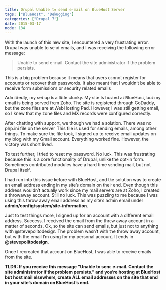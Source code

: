 ```yaml
---
title: Drupal Unable to send e-mail on BlueHost Server
tags: ["BlueHost", "Debugging"]
categories: ["Drupal 7"]
date: 2015-03-17
node: 134
---
```

 
With the launch of this new site, I encountered a very frustrating error. Drupal was unable to send emails, and I was receiving the following error message:

> Unable to send e-mail. Contact the site administrator if the problem persists.

This is a big problem because it means that users cannot register for accounts or recover their passwords. It also meant that I wouldn’t be able to receive form submissions or security related emails.

Admittedly, my set up is a little clunky. My site is hosted at BlueHost, but my email is being served from Zoho. The site is registered through GoDaddy, but the zone files are at WebHosting Pad. However, I was still getting email, so I knew that my zone files and MX records were configured correctly.

After chatting with support, we though we had a solution. There was no php.ini file on the server. This file is used for sending emails, among other things. To make sure the file took, I signed up to receive email updates on my blog with my Gmail account. Everything worked fine. However, the victory was short lived.

To test further, I tried to reset my password. No luck. This was frustrating because this is a core functionality of Drupal, unlike the opt-in form. Sometimes contributed modules have a hard time sending mail, but not Drupal itself.

I had run into this issue before with BlueHost, and the solution was to create an email address ending in my site’s domain on their end. Even though this address wouldn’t actually work since my mail servers are at Zoho, I created a throwaway account. Still no luck. This was puzzling to me because I was using this throw away email address as my site’s admin email under  **admin/config/system/site-information**.

Just to test things more, I signed up for an account with a different email address. Success. I received the email from the throw away account in a matter of seconds. Ok, so the site can send emails, but just not to anything with @stevepolitodesign. The problem wasn’t with the throw away account, but with the email I’m using for my personal account. It ends in **@stevepolitodesign**. 

Once I recreated that account on BlueHost, I was able to receive emails from the site.

**TLDR: If you receive this message “Unable to send e-mail. Contact the site administrator if the problem persists.” and you’re hosting at BlueHost but host mail elsewhere, create ALL email addresses on the site that end in your site’s domain on BlueHost’s end.**